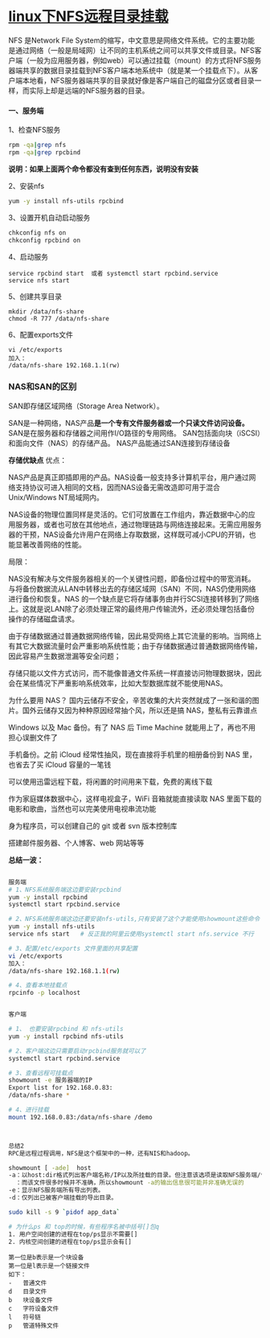 # [linux下NFS远程目录挂载](https://www.cnblogs.com/merely/p/10793877.html)



NFS 是Network File System的缩写，中文意思是网络文件系统。它的主要功能是通过网络（一般是局域网）让不同的主机系统之间可以共享文件或目录。NFS客户端（一般为应用服务器，例如web）可以通过挂载（mount）的方式将NFS服务器端共享的数据目录挂载到NFS客户端本地系统中（就是某一个挂载点下）。从客户端本地看，NFS服务器端共享的目录就好像是客户端自己的磁盘分区或者目录一样，而实际上却是远端的NFS服务器的目录。 



#### 一、服务端

1、检查NFS服务

```bash
rpm -qa|grep nfs
rpm -qa|grep rpcbind
```

**说明：如果上面两个命令都没有查到任何东西，说明没有安装**



2、安装nfs

```bash
yum -y install nfs-utils rpcbind
```



3、设置开机自动启动服务

```bash
chkconfig nfs on
chkconfig rpcbind on
```



4、启动服务

```
service rpcbind start  或者 systemctl start rpcbind.service
service nfs start
```



5、创建共享目录

```
mkdir /data/nfs-share
chmod -R 777 /data/nfs-share
```



6、配置exports文件

```
vi /etc/exports
加入：
/data/nfs-share 192.168.1.1(rw)
```



### NAS和SAN的区别

SAN即存储区域网络（Storage Area Network）。

SAN是一种网络，NAS产品**是一个专有文件服务器或一个只读文件访问设备。**
SAN是在服务器和存储器之间用作I/O路径的专用网络。
SAN包括面向块（iSCSI）和面向文件（NAS）的存储产品。
NAS产品能通过SAN连接到存储设备

**存储优缺点**
优点：

NAS产品是真正即插即用的产品。NAS设备一般支持多计算机平台，用户通过网络支持协议可进入相同的文档，因而NAS设备无需改造即可用于混合Unix/Windows NT局域网内。

NAS设备的物理位置同样是灵活的。它们可放置在工作组内，靠近数据中心的应用服务器，或者也可放在其他地点，通过物理链路与网络连接起来。无需应用服务器的干预，NAS设备允许用户在网络上存取数据，这样既可减小CPU的开销，也能显著改善网络的性能。

局限：

NAS没有解决与文件服务器相关的一个关键性问题，即备份过程中的带宽消耗。与将备份数据流从LAN中转移出去的存储区域网（SAN）不同，NAS仍使用网络进行备份和恢复。NAS 的一个缺点是它将存储事务由并行SCSI连接转移到了网络上。这就是说LAN除了必须处理正常的最终用户传输流外，还必须处理包括备份操作的存储磁盘请求。

由于存储数据通过普通数据网络传输，因此易受网络上其它流量的影响。当网络上有其它大数据流量时会严重影响系统性能；由于存储数据通过普通数据网络传输，因此容易产生数据泄漏等安全问题；

存储只能以文件方式访问，而不能像普通文件系统一样直接访问物理数据块，因此会在某些情况下严重影响系统效率，比如大型数据库就不能使用NAS。

为什么要用 NAS？
国内云储存不安全，辛苦收集的大片突然就成了一张和谐的图片。国外云储存又因为种种原因经常抽个风，所以还是搞 NAS，整私有云靠谱点

Windows 以及 Mac 备份。有了 NAS 后 Time Machine 就能用上了，再也不用担心误删文件了

手机备份。之前 iCloud 经常性抽风，现在直接将手机里的相册备份到 NAS 里，也省去了买 iCloud 容量的一笔钱

可以使用迅雷远程下载，将闲置的时间用来下载，免费的离线下载

作为家庭媒体数据中心，这样电视盒子，WiFi 音箱就能直接读取 NAS 里面下载的电影和歌曲，当然也可以完美使用电视串流功能

身为程序员，可以创建自己的 git 或者 svn 版本控制库

搭建邮件服务器、个人博客、web 网站等等







**总结一波：**

```bash

服务端
# 1、NFS系统服务端这边要安装rpcbind
yum -y install rpcbind
systemctl start rpcbind.service

# 2、NFS系统服务端这边还要安装nfs-utils,只有安装了这个才能使用showmount这些命令
yum -y install nfs-utils
service nfs start	# 反正我的阿里云使用systemctl start nfs.service 不行

# 3、配置/etc/exports 文件里面的共享配置
vi /etc/exports
加入：
/data/nfs-share 192.168.1.1(rw)

# 4、查看本地挂载点
rpcinfo -p localhost


客户端

# 1、 也要安装rpcbind 和 nfs-utils
yum -y install rpcbind nfs-utils

# 2、客户端这边只需要启动rpcbind服务就可以了
systemctl start rpcbind.service

# 3、查看远程可挂载点
showmount -e 服务器端的IP
Export list for 192.168.0.83:
/data/nfs-share *

# 4、进行挂载
mount 192.168.0.83:/data/nfs-share /demo



总结2
RPC是远程过程调用，NFS是这个框架中的一种，还有NIS和hadoop。 
```







```bash
showmount [ -ade]  host
-a：以host:dir格式列出客户端名称/IP以及所挂载的目录。但注意该选项是读取NFS服务端/var/lib/nfs/rmtab文件，
  ：而该文件很多时候并不准确，所以showmount -a的输出信息很可能并非准确无误的
-e：显示NFS服务端所有导出列表。
-d：仅列出已被客户端挂载的导出目录。
```



```bash
sudo kill -s 9 `pidof app_data` 

# 为什么ps 和 top的时候，有些程序名被中括号[]包q
1. 用户空间创建的进程在top/ps显示不需要[]
2. 内核空间创建的进程在top/ps显示会有[]
```





```
第一位是b表示是一个块设备
第一位是l表示是一个链接文件
如下：
-   普通文件
d   目录文件
b   块设备文件
c   字符设备文件
l   符号链
p   管道特殊文件
```

